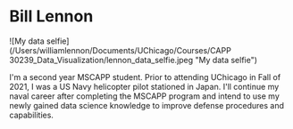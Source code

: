 # Bill Lennon
![My data selfie] (/Users/williamlennon/Documents/UChicago/Courses/CAPP 30239_Data_Visualization/lennon_data_selfie.jpeg "My data selfie")

I'm a second year MSCAPP student.  Prior to attending UChicago in Fall of 2021,
I was a US Navy helicopter pilot stationed in Japan.  I'll continue my naval
career after completing the MSCAPP program and intend to use my newly gained
data science knowledge to improve defense procedures and capabilities.  
